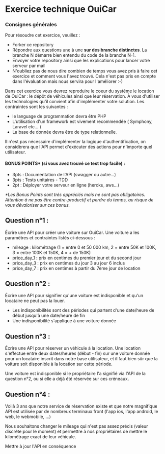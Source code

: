 # Exercice technique OuiCar

### Consignes générales

Pour résoudre cet exercice, veuillez : 

- Forker ce repository 
- Répondre aux questions une à une __sur des branche distinctes__. La branche N démarre bien entendu du code de la branche N-1.
- Envoyer votre repository ainsi que les explications pour lancer votre serveur par mail
- N'oubliez pas de nous dire combien de temps vous avez pris à faire cet exercice et comment vous l'avez trouvé. Cela n'est pas pris en compte dans l'évaluation mais nous servira pour l'améliorer :-)

Dans cet exercice vous devrez reproduire le coeur du système le location de OuiCar : le dépôt de véhicules ainsi que leur réservation. À vous d'utiliser les technologies qu'il convient afin d'implémenter votre solution. Les contraintes sont les suivantes :  
- le language de programmation devra être PHP
- L'utilisation d'un framework est vivement recommendée ( Symphony, Laravel etc... )
- La base de donnée devra être de type relationnelle.

Il n'est pas nécessaire d'implémenter la logique d'authentification, on considèrera que l'API permet d'exécuter des actions pour n'importe quel utilisateur.


#### BONUS POINTS* (si vous avez trouvé ce test trop facile) :
- 3pts : Documentation de l'API (swagger ou autre...)
- 3pts : Tests unitaires - TDD
- 2pt : Déployer votre serveur en ligne (heroku, aws...)

*\*Les Bonus Points sont très appréciés mais ne sont pas obligatoires. Attention à ne pas être contre-productif et perdre du temps, au risque de vous dévaloriser sur ces bonus.*

## Question n°1 :

Écrire une API pour créer une voiture sur OuiCar. Une voiture a les paramètres et contraintes listés ci-dessous : 

- mileage : kilométrage (1 = entre 0 et 50 000 km, 2 = entre 50K et 100K, 3 = entre 100K et 150K, 4 = + de 150K)
- price_day_1 : prix en centimes du premier jour et du second jour
- price_day_3 : prix en centimes du jour 3 au jour 6 inclus
- price_day_7 : prix en centimes à partir du 7ème jour de location

## Question n°2 :

Écrire une API pour signifier qu'une voiture est indisponible et qu'un locataire ne peut pas la louer.

- Les indisponibilités sont des périodes qui partent d'une date/heure de début jusqu'à une date/heure de fin
- Une indisponibilité s'applique à une voiture donnée

## Question n°3 :

Écrire une API pour réserver un véhicule à la location. Une location s'effectue entre deux dates/heures (début - fin) sur une voiture donnée pour un locataire inscrit dans notre base utilisateur, et il faut bien sûr que la voiture soit disponible à la location sur cette période.

Une voiture est indisponible si le propriétaire l'a signifié via l'API de la question n°2, ou si elle a déjà été réservée sur ces créneaux.

## Question n°4 :

Voilà 3 ans que notre service de réservation existe et que notre magnifique API est utilisée par de nombreux terminaux front (l'app ios, l'app android, le web, le webmobile, ...)

Nous souhaitons changer le mileage qui n'est pas assez précis (valeur discrète pour le moment) et permettre à nos propriétaires de mettre le kilométrage exact de leur véhicule.

Mettre à jour l'API en conséquence

